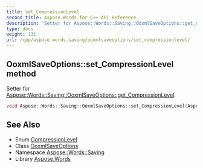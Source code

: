 ```yaml
---
title: set_CompressionLevel
second_title: Aspose.Words for C++ API Reference
description: 'Setter for Aspose::Words::Saving::OoxmlSaveOptions::get_CompressionLevel.'
type: docs
weight: 131
url: /cpp/aspose.words.saving/ooxmlsaveoptions/set_compressionlevel/
---
```

## OoxmlSaveOptions::set_CompressionLevel method


Setter for [Aspose::Words::Saving::OoxmlSaveOptions::get_CompressionLevel](../get_compressionlevel/).

```cpp
void Aspose::Words::Saving::OoxmlSaveOptions::set_CompressionLevel(Aspose::Words::Saving::CompressionLevel value)
```

## See Also

* Enum [CompressionLevel](../../compressionlevel/)
* Class [OoxmlSaveOptions](../)
* Namespace [Aspose::Words::Saving](../../)
* Library [Aspose.Words](../../../)
